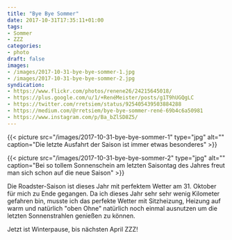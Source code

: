 ```yaml
---
title: "Bye Bye Sommer"
date: 2017-10-31T17:35:11+01:00
tags:
- Sommer
- ZZZ
categories:
- photo
draft: false
images:
- /images/2017-10-31-bye-bye-sommer-1.jpg
- /images/2017-10-31-bye-bye-sommer-2.jpg
syndication:
- https://www.flickr.com/photos/renene26/24215645018/
- https://plus.google.com/u/1/+RenéMeister/posts/g1T9hUGQgLC
- https://twitter.com/rretsiem/status/925405439503884288
- https://medium.com/@rretsiem/bye-bye-sommer-rené-69b4c6a50981
- https://www.instagram.com/p/Ba_bZlSD8Z5/
---
```


{{< picture src="/images/2017-10-31-bye-bye-sommer-1" type="jpg" alt="" caption="Die letzte Ausfahrt der Saison ist immer etwas besonderes" >}}

<!--more-->

{{< picture src="/images/2017-10-31-bye-bye-sommer-2" type="jpg" alt="" caption="Bei so tollem Sonnenschein am letzten Saisontag des Jahres freut man sich schon auf die neue Saison" >}}

Die Roadster-Saison ist dieses Jahr mit perfektem Wetter am 31. Oktober für mich zu Ende gegangen. Da ich dieses Jahr sehr sehr wenig Kilometer gefahren bin, musste ich das perfekte Wetter mit Sitzheizung, Heizung auf warm und natürlich "oben Ohne" natürlich noch einmal ausnutzen um die letzten Sonnenstrahlen genießen zu können.

Jetzt ist Winterpause, bis nächsten April ZZZ!
